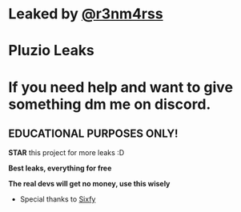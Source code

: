# Leaked by [@r3nm4rss](https://github.com/r3nm4rs-dev)


# Pluzio Leaks

# If you need help and want to give something dm me on discord.

## **EDUCATIONAL PURPOSES ONLY!**


**STAR** this project for more leaks :D

**Best leaks, everything for free**

**The real devs will get no money, use this wisely**

* Special thanks to [Sixfy](https://github.com/sixfy)